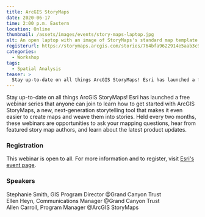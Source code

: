 ```yaml
---
title: ArcGIS StoryMaps
date: 2020-06-17
time: 2:00 p.m. Eastern
location: Online
thumbnail: /assets/images/events/story-maps-laptop.jpg
alt: An open laptop with an image of StoryMaps's standard map template
registerurl: https://storymaps.arcgis.com/stories/764bfa9622914e5aab3c90b70faf9c1d
categories:
  - Workshop
tags:
  - Spatial Analysis
teaser: >
  Stay up-to-date on all things ArcGIS StoryMaps! Esri has launched a free webinar series that anyone can join to learn how to get started with ArcGIS StoryMaps, a new, next-generation storytelling tool that makes it even easier to create maps and weave them into stories.
---
```


Stay up-to-date on all things ArcGIS StoryMaps! Esri has launched a free webinar series that anyone can join to learn how to get started with ArcGIS StoryMaps, a new, next-generation storytelling tool that makes it even easier to create maps and weave them into stories. Held every two months, these webinars are opportunities to ask your mapping questions, hear from featured story map authors, and learn about the latest product updates.

### Registration
This webinar is open to all. For more information and to register, visit <a href='https://storymaps.arcgis.com/stories/764bfa9622914e5aab3c90b70faf9c1d'>Esri's event page</a>.

### Speakers
Stephanie Smith, GIS Program Director @Grand Canyon Trust  
Ellen Heyn, Communications Manager @Grand Canyon Trust  
Allen Carroll, Program Manager @ArcGIS StoryMaps
 
